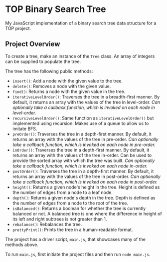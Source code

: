 # TOP Binary Search Tree

My JavaScript implementation of a binary search tree data structure for a TOP project.

## Project Overview

To create a tree, make an instance of the `Tree` class. An array of integers can be supplied to populate the tree.

The tree has the following public methods:

-   `insert()`: Add a node with the given value to the tree.
-   `delete()`: Removes a node with the given value.
-   `find()`: Returns a node with the given value in the tree.
-   `iterativeLevelOrder()`: Traverses the tree in a breadth-first manner. By default, it returns an array with the values of the tree in level-order. _Can optionally take a callback function, which is invoked on each node in level-order._
-   `recursiveLevelOrder()`: Same function as `iterativeLevelOrder()` but implemented using recursion. Makes use of a queue to allow us to imitate BFS.
-   `preOrder()`: Traverses the tree in a depth-first manner. By default, it returns an array with the values of the tree in pre-order. _Can optionally take a callback function, which is invoked on each node in pre-order._
-   `inOrder()`: Traverses the tree in a depth-first manner. By default, it returns an array with the values of the tree in-order. Can be used to provide the sorted array with which the tree was built. _Can optionally take a callback function, which is invoked on each node in-order._
-   `postOrder()`: Traverses the tree in a depth-first manner. By default, it returns an array with the values of the tree in post-order. _Can optionally take a callback function, which is invoked on each node in post-order._
-   `height()`: Returns a given node's height in the tree. Height is defined as the number of edges from a node to a leaf node.
-   `depth()`: Returns a given node's depth in the tree. Depth is defined as the number of edges from a node to the root of the tree.
-   `isBalanced()`: Returns a boolean for whether the tree is currently balanced or not. A balanced tree is one where the difference in height of its left and right subtrees is not greater than 1.
-   `rebalance()`: Rebalances the tree.
-   `prettyPrint()`: Prints the tree in a human-readable format.

The project has a driver script, `main.js`, that showcases many of the methods above.

To run `main.js`, first initiate the project files and then run `node main.js`.

